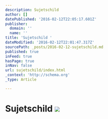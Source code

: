 ```yaml
---
description: Sujetschild
author: []
datePublished: '2016-02-12T22:05:17.601Z'
publisher:
  domain: ''
  name: ''
title: 'Sujetschild '
dateModified: '2016-02-12T22:01:47.317Z'
sourcePath: _posts/2016-02-12-sujetschild.md
published: true
inFeed: true
hasPage: true
inNav: false
url: sujetschild/index.html
_context: 'http://schema.org'
_type: Article

---
```

# Sujetschild ![](https://the-grid-user-content.s3-us-west-2.amazonaws.com/40dffc66-4256-4725-bb39-610ad733f724.png)
